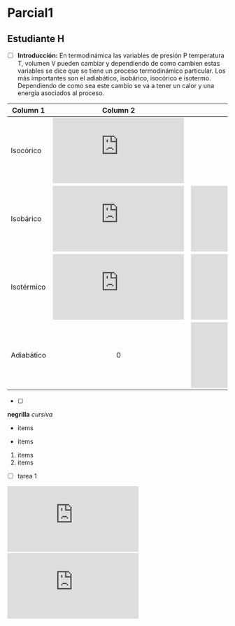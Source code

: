 # Parcial1
## Estudiante H 
- [ ] **Introducción:** En termodinámica las variables de presión P temperatura T, volumen V pueden cambiar y dependiendo de como cambien estas variables se dice que se tiene un proceso termodinámico particular. Los más importantes son el adiabático, isobárico, isocórico e isotermo. Dependiendo de como sea este cambio se va a tener un calor y una energía asociados al proceso.

| Column 1 |                                                 Column 2                                                  |                                                 Column 3                                                  |
| -------- |:---------------------------------------------------------------------------------------------------------:|:---------------------------------------------------------------------------------------------------------:|
|     Isocórico     |                         ![](https://latex.codecogs.com/gif.latex?3R%28T_2-T_1%29)                         |                                                     0                                                     |
|    Isobárico      |      ![](https://latex.codecogs.com/gif.latex?5R%28T_2-T_1%29)                                                                                                      |           ![](https://latex.codecogs.com/gif.latex?P%28V_2-V_1%29)                                                                                                |
|      Isotérmico    | ![](https://latex.codecogs.com/gif.latex?2RT%5Cln%20%5Cleft%28%5Cfrac%7BV_2%7D%7BV_1%7D%20%5Cright%20%29) | ![](https://latex.codecogs.com/gif.latex?2RT%5Cln%20%5Cleft%28%5Cfrac%7BV_2%7D%7BV_1%7D%20%5Cright%20%29) |
| Adiabático     |                                                   0                                                    |                                                                                                    ![](https://latex.codecogs.com/gif.latex?-3R%28T_2-T_1%29)  |

- [ ] 
**negrilla**
*cursiva*
- items
* items 
1. items
2. items
- [ ] tarea 1


![](https://latex.codecogs.com/gif.latex?P%28V_2-V_1%29) 
![]() 
![]() 
![]() 
![]() 
![]() 
![](https://latex.codecogs.com/gif.latex?5R%28T_2-T_1%29) 
 


```

```




